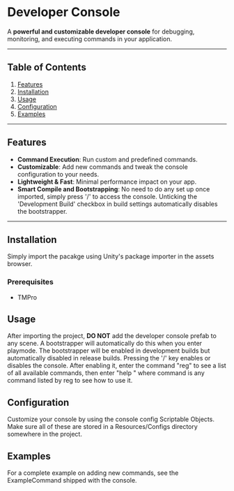 # Developer Console

A **powerful and customizable developer console** for debugging, monitoring, and executing commands in your application.

---

## Table of Contents

1. [Features](#features)  
2. [Installation](#installation)  
3. [Usage](#usage)  
4. [Configuration](#configuration)  
5. [Examples](#examples)  

---

## Features

- **Command Execution**: Run custom and predefined commands.  
- **Customizable**: Add new commands and tweak the console configuration to your needs.  
- **Lightweight & Fast**: Minimal performance impact on your app.  
- **Smart Compile and Bootstrapping**: No need to do any set up once imported, simply press '/' to access the console. Unticking the 'Development Build' checkbox in build settings automatically disables the bootstrapper.

---

## Installation

Simply import the pacakge using Unity's package importer in the assets browser.

### Prerequisites
- TMPro

## Usage
After importing the project, **DO NOT** add the developer console prefab to any scene. A bootstrapper will automatically do this when you enter playmode. The bootstrapper will be enabled in development builds but automatically disabled in release builds. 
Pressing the '/' key enables or disables the console. After enabling it, enter the command "reg" to see a list of all available commands, then enter "help <command>" where command is any command listed by reg to see how to use it.

## Configuration
Customize your console by using the console config Scriptable Objects. Make sure all of these are stored in a Resources/Configs directory somewhere in the project.

## Examples
For a complete example on adding new commands, see the ExampleCommand shipped with the console.